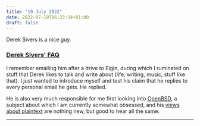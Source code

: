 ```yaml
---
title: "19 July 2022"
date: 2022-07-19T16:23:54+01:00
draft: false
---
```


Derek Sivers is a nice guy.

<!--more-->

### [Derek Sivers' FAQ](https://sive.rs/faq)

I remember emailing him after a drive to Elgin, during which I ruminated on stuff that Derek likes to talk and write about (life, writing, music, stuff like that). I just wanted to introduce myself and test his claim that he replies to every personal email he gets. He replied.

He is also very much responsible for me first looking into [OpenBSD](https://sive.rs/openbsd), a subject about which I am currently somewhat obsessed, and his [views about plaintext](https://sive.rs/plaintext) are nothing new, but good to hear all the same.

---
